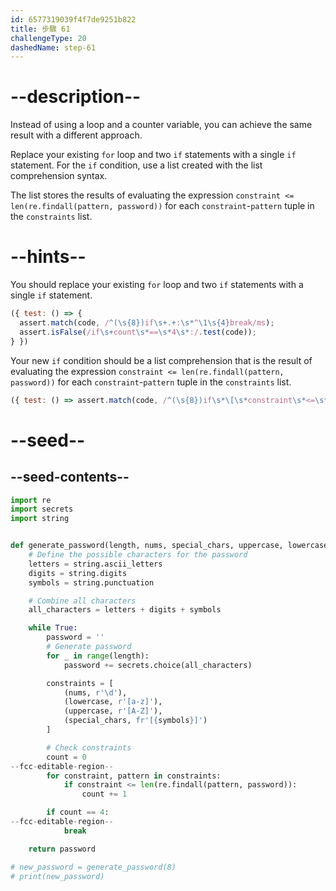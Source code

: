 ```yaml
---
id: 6577319039f4f7de9251b822
title: 步驟 61
challengeType: 20
dashedName: step-61
---
```


# --description--

Instead of using a loop and a counter variable, you can achieve the same result with a different approach.

Replace your existing `for` loop and two `if` statements with a single `if` statement. For the `if` condition, use a list created with the list comprehension syntax.

The list stores the results of evaluating the expression `constraint <= len(re.findall(pattern, password))` for each `constraint`-`pattern` tuple in the `constraints` list.

# --hints--

You should replace your existing `for` loop and two `if` statements with a single `if` statement.

```js
({ test: () => {
  assert.match(code, /^(\s{8})if\s+.+:\s*^\1\s{4}break/ms);
  assert.isFalse(/if\s+count\s*==\s*4\s*:/.test(code));
} })
```

Your new `if` condition should be a list comprehension that is the result of evaluating the expression `constraint <= len(re.findall(pattern, password))` for each `constraint`-`pattern` tuple in the `constraints` list.

```js
({ test: () => assert.match(code, /^(\s{8})if\s*\[\s*constraint\s*<=\s*len\s*\(\s*re\.findall\s*\(\s*pattern\s*,\s*password\s*\)\s*\)\s+for\s+constraint\s*,\s*pattern\s+in\s+constraints\s*\]\s*:\s*^\1\s{4}break/m) })
```

# --seed--

## --seed-contents--

```py
import re
import secrets
import string


def generate_password(length, nums, special_chars, uppercase, lowercase):
    # Define the possible characters for the password
    letters = string.ascii_letters
    digits = string.digits
    symbols = string.punctuation

    # Combine all characters
    all_characters = letters + digits + symbols

    while True:
        password = ''
        # Generate password
        for _ in range(length):
            password += secrets.choice(all_characters)

        constraints = [
            (nums, r'\d'),
            (lowercase, r'[a-z]'),
            (uppercase, r'[A-Z]'),            
            (special_chars, fr'[{symbols}]')            
        ]

        # Check constraints
        count = 0
--fcc-editable-region--
        for constraint, pattern in constraints:
            if constraint <= len(re.findall(pattern, password)):
                count += 1

        if count == 4:
--fcc-editable-region--
            break

    return password

# new_password = generate_password(8)
# print(new_password)
```
